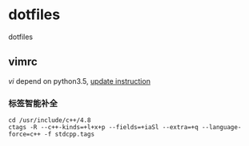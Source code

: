 # dotfiles
dotfiles


## vimrc
*vi* depend on python3.5, [update instruction](https://plumz.me/archives/2333/Plugin)
 
### 标签智能补全

```
cd /usr/include/c++/4.8
ctags -R --c++-kinds=+l+x+p --fields=+iaSl --extra=+q --language-force=c++ -f stdcpp.tags
```

